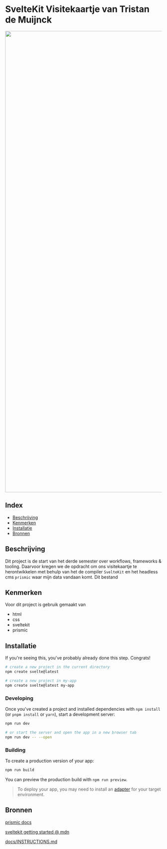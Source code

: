 # SvelteKit Visitekaartje van Tristan de Muijnck

<img width="1479" src="https://github.com/Tristandemuijnck/vk-tristan/assets/43402897/b265a89f-548e-4553-8581-e37cc4aae595">


## Index
  * [Beschrijving](#beschrijving)
  * [Kenmerken](#kenmerken)
  * [Installatie](#installatie)
  * [Bronnen](#bronnen)

## Beschrijving
Dit project is de start van het derde semester over workflows, frameworks & tooling. Daarvoor kregen we de opdracht om ons visitekaartje te herontwikkelen met behulp van het de compiler `SvelteKit` en het headless cms `prismic` waar mijn data vandaan komt. Dit bestand 

## Kenmerken
Voor dit project is gebruik gemaakt van

* html
* css
* sveltekit
* prismic

## Installatie

If you're seeing this, you've probably already done this step. Congrats!

```bash
# create a new project in the current directory
npm create svelte@latest

# create a new project in my-app
npm create svelte@latest my-app
```

### Developing

Once you've created a project and installed dependencies with `npm install` (or `pnpm install` or `yarn`), start a development server:

```bash
npm run dev

# or start the server and open the app in a new browser tab
npm run dev -- --open
```

### Building

To create a production version of your app:

```bash
npm run build
```

You can preview the production build with `npm run preview`.

> To deploy your app, you may need to install an [adapter](https://kit.svelte.dev/docs/adapters) for your target environment.

## Bronnen
[prismic docs](https://prismic.io/docs/svelte)

[sveltekit getting started @ mdn](https://developer.mozilla.org/en-US/docs/Learn/Tools_and_testing/Client-side_JavaScript_frameworks/Svelte_getting_started)

[docs/INSTRUCTIONS.md](docs/INSTRUCTIONS.md)
